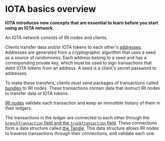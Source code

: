 # IOTA basics overview

**IOTA introduces new concepts that are essential to learn before you start using an IOTA network.**

An IOTA network consists of IRI nodes and clients.

Clients transfer data and/or IOTA tokens to each other's [addresses](../concepts/addresses-and-signatures.md). Addresses are generated from a cryptographic algorithm that uses a seed as a source of randomness. Each address belong to a seed and has a corresponding private key, which must be used to sign transactions that debit IOTA tokens from an address. A seed is a client's secret password to addresses.

To make these transfers, clients must send packages of transactions called [bundles](../concepts/bundles-and-transactions.md) to IRI nodes. These transactions contain data that instruct IRI nodes to transfer data or IOTA tokens.

[IRI nodes](root://getting-started/0.1/introduction/what-is-an-iri-node.md) validate each transaction and keep an immutible history of them in their ledgers.

The transactions in the ledger are connected to each other through the [`branchTransaction` field and the `trunkTransaction` field](../references/structure-of-a-transaction.md). These connections form a data structure called [the Tangle](root://the-tangle/0.1/introduction/overview.md). This data structure allows IRI nodes to traverse transactions through their connections, and validate each one.



